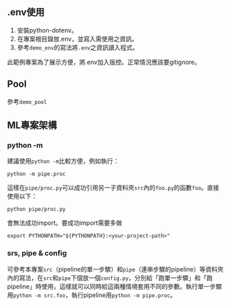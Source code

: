 ## .env使用
1. 安裝python-dotenv。
2. 在專案根目錄放.env，並寫入需使用之資訊。
3. 參考`demo_env`的寫法將`.env`之資訊讀入程式。

此範例專案為了展示方便，將.env加入版控。正常情況應該要gitignore。

## Pool
參考`demo_pool`

## ML專案架構
### python -m
建議使用`python -m`比較方便，例如執行：
```
python -m pipe.proc
```
這樣在`pipe/proc.py`可以成功引用另一子資料夾`src`內的`foo.py`的函數`foo`。直接使用以下：

```python pipe/proc.py```

會無法成功import。要成功import需要多做
```
export PYTHONPATH="${PYTHONPATH}:<your-project-path>" 
```

### srs, pipe & config
可參考本專案`src`（pipeline的單一步驟）和`pipe`（連串步驟的pipeline）等資料夾內的寫法，在`src`和`pipe`下個放一個`config.py`，分別給「跑單一步驟」和「跑pipeline」時使用，這樣就可以同時給這兩種情境套用不同的參數。執行單一步驟用`python -m src.foo`，執行pipeline用`python -m pipe.proc`。